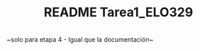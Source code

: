 
<!-- 
# T1
Tarea1-POO
SOLO PARA LA ETAPA 4, TMB DOCUMENTACIÓN
Este archivo explica los archivos de que se compone la tarea, cómo compilarlo (si requiere algo especial, como bibliotecas aparte por ejemplo), y cómo ejecutarlo, de tal forma que un usuario que no tenga conocimientos avanzados de programación pueda observar el funcionamiento de su código. De ser necesario, otras cosas pueden ser agregadas para dar completitud a la tarea.
 -->
 
 
 <h1 align="center"><b> README Tarea1_ELO329  </b></h1>
<br>
~solo para etapa 4 - Igual que la documentación~
